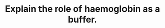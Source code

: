 ---
title: "Explain the role of haemoglobin as a buffer."
entityType: SAQ
exam: PEX
college: ANZCA
year: 2003
sitting: A
question: 9
passRate: 38
EC_expectedDomains:
- "A definition of a buffer was required, and also that buffering capacity or effectiveness depends on the concentration of the buffer relative to the ambient pH of the solution."
EC_extraCredit:
- "Better answers mentioned the fact that the bicarbonate buffer system cannot buffer carbonic acid (CO2) as they form part of the same weak acid – conjugate base pair."
EC_errorsCommon:
- "Many candidates incorrectly stated that haemoglobin functioned as a buffer by the formation of carbamino compounds."
- "This information was deficient in most answers."
- "The dissociation of carbamino compounds within the erythrocyte actually adds hydrogen ions that need to be buffered by haemoglobin and other buffers."
- "Haemoglobin, although intracellular (within the erythrocyte), functions mainly as an “extracellular” buffer for CO2 (volatile acid) formed from aerobic metabolism. The solubility of CO2, the presence of carbonic anhydrase within the erythrocyte and the buffering capacity of haemoglobin all contribute to make the haemoglobin buffering system extremely efficient."
- "Haemoglobin is a quantitatively important buffer because there is a large amount present in blood – 150gm/L. Also the imidazole groups of the histidine residues of the globin chains are an effective buffer as their pKa of 6.8 is close to the pH within the erythrocyte. The buffering capacity of haemoglobin is greatest when it is needed most, that is when haemoglobin is deoxygenated in venous blood with a higher CO2 content. Deoxygenated haemoglobin is a better buffer than oxyhaemoglobin as it is a weaker acid, and the pKa of its imidazole groups are higher at 7.9. The increased buffering capacity of deoxygenated haemoglobin contributes approximately 30% of the Haldane effect."
---